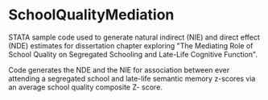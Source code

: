 # SchoolQualityMediation

STATA sample code used to generate natural indirect (NIE) and direct effect (NDE) estimates for dissertation chapter exploring "The Mediating Role of School Quality on Segregated Schooling and Late-Life Cognitive Function". 

Code generates the NDE and the NIE for association between ever attending a segregated school and late-life semantic memory z-scores via an average school quality composite Z- score. 
